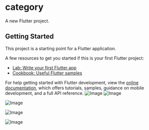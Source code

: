 # category

A new Flutter project.

## Getting Started

This project is a starting point for a Flutter application.

A few resources to get you started if this is your first Flutter project:

- [Lab: Write your first Flutter app](https://docs.flutter.dev/get-started/codelab)
- [Cookbook: Useful Flutter samples](https://docs.flutter.dev/cookbook)

For help getting started with Flutter development, view the
[online documentation](https://docs.flutter.dev/), which offers tutorials,
samples, guidance on mobile development, and a full API reference.
![Image](https://github.com/user-attachments/assets/afd6bd1d-2f3b-45bc-b253-acdd1c42201b)
![Image](https://github.com/user-attachments/assets/97e9032f-9a17-4da1-9681-c38758a417fe)

![Image](https://github.com/user-attachments/assets/24266963-76ed-4832-b80e-acb8ba1d3bd4)

![Image](https://github.com/user-attachments/assets/682591db-5e05-4e6d-8430-70e9b2f60f38)

![Image](https://github.com/user-attachments/assets/1f93787e-0d5e-407d-87c3-8ad3114a7915)
